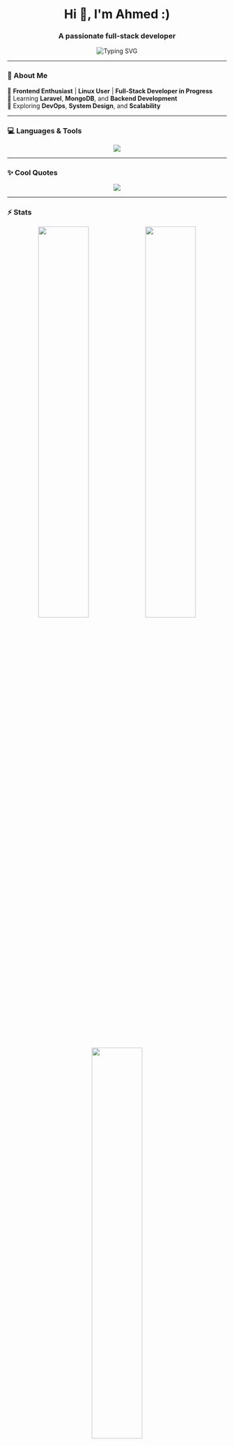 <h1 align="center">Hi 👋, I'm Ahmed :)</h1>
<h3 align="center">A passionate full-stack developer</h3>

<div align="center">
		<p>
			<img src="https://readme-typing-svg.herokuapp.com?font=Fira+Code&size=20&duration=4000&pause=1000&color=00FF00&background=000000&center=true&vCenter=true&width=435&lines=Code+%3E+Sleep;Debug+%3E+Rage;Learn+%3E+Repeat" alt="Typing SVG" />
		</p>
</div>

---

### 🚀 About Me  
🔹 **Frontend Enthusiast** | **Linux User** | **Full-Stack Developer in Progress**  
🔹 Learning **Laravel**, **MongoDB**, and **Backend Development**  
🔹 Exploring **DevOps**, **System Design**, and **Scalability**  

---

### 💻 Languages & Tools  
<p align="center">
  <img src="https://skillicons.dev/icons?i=js,python,html,css,react,bootstrap,mysql,mongodb,docker,linux,git,vscode,vim,obsidian" />
</p>

---

### ✨ Cool Quotes  
<p align="center">
  <img src="https://quotes-github-readme.vercel.app/api?type=horizontal&theme=catppuccin_mocha" />
</p>

---

### ⚡ Stats  
<p align="center">
  <img src="https://github-readme-stats.vercel.app/api?username=EpicFailure-afk&show_icons=true&theme=tokyonight" width="48%">
  <img src="https://github-readme-streak-stats.herokuapp.com/?user=EpicFailure-afk&theme=tokyonight" width="48%">
</p>

<p align="center">
  <img src="https://github-readme-stats.vercel.app/api/top-langs?username=EpicFailure-afk&layout=compact&theme=tokyonight" width="48%">
</p>

---

### 🏆 Trophies  
<p align="center">
  <img src="https://github-profile-trophy.vercel.app/?username=EpicFailure-afk&theme=darkhub&no-frame=true&column=4" />
</p>

---

### 🌍 Connect With Me  
<p align="center">
  <a href="https://linkedin.com/in/ahmed-salah-000517351">
    <img src="https://img.shields.io/badge/LinkedIn-blue?style=for-the-badge&logo=linkedin&logoColor=white" />
  </a>
</p>
